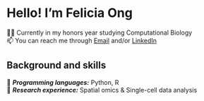 # Hello! I’m Felicia Ong
👨‍🎓 Currently in my honors year studying Computational Biology  
📫 You can reach me through [Email](mailto:feliciaosy@u.nus.edu) and/or [LinkedIn](https://www.linkedin.com/in/feliciaosy)

## Background and skills
🌟 ***Programming languages:*** Python, R  
🔬 ***Research experience:*** Spatial omics & Single-cell data analysis 
